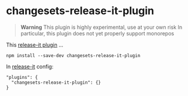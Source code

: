 # changesets-release-it-plugin

> **Warning**
> This plugin is highly experimental, use at your own risk
> In particular, this plugin does not yet properly support monorepos

This [release-it plugin](https://github.com/release-it/release-it/blob/master/docs/plugins.md) ...

```
npm install --save-dev changesets-release-it-plugin
```

In [release-it](https://github.com/release-it/release-it) config:

```
"plugins": {
  "changesets-release-it-plugin": {}
}
```
